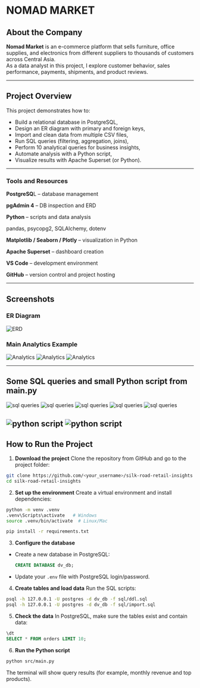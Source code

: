 # NOMAD MARKET

## About the Company
**Nomad Market** is an e-commerce platform that sells furniture, office supplies, and electronics from different suppliers to thousands of customers across Central Asia.  
As a data analyst in this project, I explore customer behavior, sales performance, payments, shipments, and product reviews.

---

## Project Overview
This project demonstrates how to:
- Build a relational database in PostgreSQL,
- Design an ER diagram with primary and foreign keys,
- Import and clean data from multiple CSV files,
- Run SQL queries (filtering, aggregation, joins),
- Perform 10 analytical queries for business insights,
- Automate analysis with a Python script,
- Visualize results with Apache Superset (or Python).

---
### Tools and Resources

**PostgreSQ**L – database management

**pgAdmin 4** – DB inspection and ERD

**Python** – scripts and data analysis

pandas, psycopg2, SQLAlchemy, dotenv

**Matplotlib / Seaborn / Plotly** – visualization in Python

**Apache Superset** – dashboard creation

**VS Code** – development environment

**GitHub** – version control and project hosting

---

## Screenshots
### ER Diagram
![ERD](img/erd.jpg)

### Main Analytics Example
![Analytics](img/1.jpg)
![Analytics](img/2.jpg)
![Analytics](img/3.jpg)

---

## Some SQL queries and small Python script from main.py
![sql queries](img/1sql.jpg)
![sql queries](img/2sql.jpg)
![sql queries](img/3sql.jpg)
![sql queries](img/4sql.jpg)
![sql queries](img/5sql.jpg)

![python script](img/1main.jpg)
![python script](img/2main.jpg)
---

## How to Run the Project

1. **Download the project**
   Clone the repository from GitHub and go to the project folder:

```bash
git clone https://github.com/<your_username>/silk-road-retail-insights.git
cd silk-road-retail-insights
```

2. **Set up the environment**
   Create a virtual environment and install dependencies:

```bash
python -m venv .venv
.venv\Scripts\activate   # Windows
source .venv/bin/activate  # Linux/Mac

pip install -r requirements.txt
```

3. **Configure the database**

* Create a new database in PostgreSQL:

  ```sql
  CREATE DATABASE dv_db;
  ```
* Update your `.env` file with PostgreSQL login/password.

4. **Create tables and load data**
   Run the SQL scripts:

```bash
psql -h 127.0.0.1 -U postgres -d dv_db -f sql/ddl.sql
psql -h 127.0.0.1 -U postgres -d dv_db -f sql/import.sql
```

5. **Check the data**
   In PostgreSQL, make sure the tables exist and contain data:

```sql
\dt
SELECT * FROM orders LIMIT 10;
```

6. **Run the Python script**

```bash
python src/main.py
```

The terminal will show query results (for example, monthly revenue and top products).



